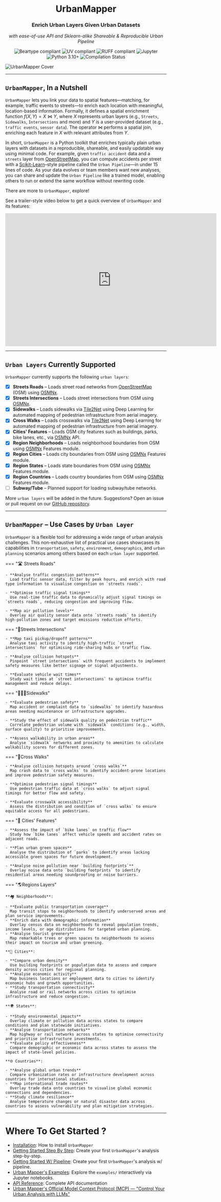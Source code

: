 <div align="center">
   <h1>UrbanMapper</h1>
   <h3>Enrich Urban Layers Given Urban Datasets</h3>
   <p><i>with ease-of-use API and Sklearn-alike Shareable & Reproducible Urban Pipeline</i></p>
   <p>
      <img src="https://img.shields.io/static/v1?label=Beartype&message=compliant&color=4CAF50&style=for-the-badge&logo=https://avatars.githubusercontent.com/u/63089855?s=48&v=4&logoColor=white" alt="Beartype compliant">
      <img src="https://img.shields.io/static/v1?label=UV&message=compliant&color=2196F3&style=for-the-badge&logo=UV&logoColor=white" alt="UV compliant">
      <img src="https://img.shields.io/static/v1?label=RUFF&message=compliant&color=9C27B0&style=for-the-badge&logo=RUFF&logoColor=white" alt="RUFF compliant">
      <img src="https://img.shields.io/badge/Jupyter-F37626?style=for-the-badge&logo=jupyter&logoColor=white" alt="Jupyter">
      <img src="https://img.shields.io/static/v1?label=Python&message=3.10%2B&color=3776AB&style=for-the-badge&logo=python&logoColor=white" alt="Python 3.10+">
      <img src="https://img.shields.io/github/actions/workflow/status/VIDA-NYU/UrbanMapper/compile.yaml?style=for-the-badge&label=Compilation&logo=githubactions&logoColor=white" alt="Compilation Status">
   </p>
</div>



![UrbanMapper Cover](./public/resources/urban_mapper_cover.png)


___

## `UrbanMapper`, In a Nutshell

`UrbanMapper` lets you link your data to spatial features—matching, for example, traffic events to streets—to enrich
each location with meaningful, location-based information. Formally, it defines a spatial enrichment
function $f(X, Y) = X \bowtie Y$, where $X$ represents urban layers (e.g., `Streets`, `Sidewalks`, `Intersections` and
more)
and $Y$ is a user-provided dataset (e.g., `traffic events`, `sensor data`). The operator $\bowtie$ performs a spatial
join, enriching each feature in $X$ with relevant attributes from $Y$.

In short, `UrbanMapper` is a Python toolkit that enriches typically plain urban layers with datasets in a reproducible,
shareable, and easily updatable way using minimal code. For example, given `traffic accident` data and a `streets` layer
from [OpenStreetMap](https://www.openstreetmap.org), you can compute accidents per street with
a [Scikit-Learn](https://scikit-learn.org/stable/)–style pipeline called the `Urban Pipeline`—in under 15 lines of code.
As your data evolves or team members want new analyses, you can share and update the `Urban Pipeline` like a trained
model, enabling others to run or extend the same workflow without rewriting code.

There are more to `UrbanMapper`, explore!

See a trailer-style video below to get a quick overview of `UrbanMapper` and its features:

<div align="center">
<iframe width="660" height="415" src="https://www.youtube-nocookie.com/embed/QUmfvda_z2U?si=nXKwC4_LA1C99ZR_&amp;controls=0" title="YouTube video player" frameborder="0" allow="accelerometer; autoplay; clipboard-write; encrypted-media; gyroscope; picture-in-picture; web-share" referrerpolicy="strict-origin-when-cross-origin" allowfullscreen></iframe>
</div>

---

## `Urban Layers` Currently Supported

`UrbanMapper` currently supports the following `urban layers`:

- [x] **Streets Roads** – Loads street road networks from [OpenStreetMap](https://www.openstreetmap.org) (OSM) using [OSMNx](https://osmnx.readthedocs.io/en/stable/).
- [x] **Streets Intersections** – Loads street intersections from OSM using [OSMNx](https://osmnx.readthedocs.io/en/stable/).
- [x] **Sidewalks** – Loads sidewalks via [Tile2Net](https://github.com/VIDA-NYU/tile2net) using Deep Learning for automated mapping of pedestrian infrastructure from aerial imagery.
- [x] **Cross Walks** – Loads crosswalks via [Tile2Net](https://github.com/VIDA-NYU/tile2net) using Deep Learning for automated mapping of pedestrian infrastructure from aerial imagery.
- [x] **Cities' Features** – Loads OSM city features such as buildings, parks, bike lanes, etc., via [OSMNx](https://osmnx.readthedocs.io/en/stable/) API.
- [x] **Region Neighborhoods** – Loads neighborhood boundaries from OSM using [OSMNx](https://osmnx.readthedocs.io/en/stable/) Features module.
- [x] **Region Cities** – Loads city boundaries from OSM using [OSMNx](https://osmnx.readthedocs.io/en/stable/) Features module.
- [x] **Region States** – Loads state boundaries from OSM using [OSMNx](https://osmnx.readthedocs.io/en/stable/) Features module.
- [x] **Region Countries** – Loads country boundaries from OSM using [OSMNx](https://osmnx.readthedocs.io/en/stable/) Features module.
- [ ] **Subway/Tube** – Planned support for loading subway/tube networks.

More `urban layers` will be added in the future.
Suggestions? Open an issue or pull request on our [GitHub repository](https://github.com/VIDA-NYU/UrbanMapper/issues).

___

## `UrbanMapper` – Use Cases by `Urban Layer`

`UrbanMapper` is a flexible tool for addressing a wide range of urban analysis challenges. This non-exhaustive list of
practical use cases showcases its capabilities in `transportation`, `safety`, `environment`, `demographics`, and
`urban planning` scenarios among others based on each `urban layer` supported.

=== "🛣️ Streets Roads"

    - **Analyse traffic congestion patterns**  
      Load traffic sensor data, filter by peak hours, and enrich with road type information to visualise congestion on `streets roads`.

    - **Optimise traffic signal timings**  
      Use real-time traffic data to dynamically adjust signal timings on `streets roads`, reducing congestion and improving flow.

    - **Map air pollution levels**  
      Overlay air quality sensor data onto `streets roads` to identify high-pollution zones and target emissions reduction efforts.

=== "🚦Streets Intersections"

    - **Map taxi pickup/dropoff patterns**  
      Analyse taxi activity to identify high-traffic `street intersections` for optimising ride-sharing hubs or traffic flow.

    - **Analyse collision hotspots**  
      Pinpoint `street intersections` with frequent accidents to implement safety measures like better signage or signal adjustments.

    - **Evaluate vehicle wait times**  
      Study wait times at `street intersections` to optimise traffic management and reduce delays.

=== "🚶🚶‍♀️Sidewalks"

    - **Evaluate pedestrian safety**  
      Map accident or complaint data to `sidewalks` to identify hazardous areas needing maintenance or infrastructure upgrades.

    - **Study the effect of sidewalk quality on pedestrian traffic**  
      Correlate pedestrian volume with `sidewalk` conditions (e.g., width, surface quality) to prioritise improvements.

    - **Assess walkability in urban areas**  
      Analyse `sidewalk` networks and proximity to amenities to calculate walkability scores for different zones.

=== "🚷Cross Walks"

    - **Analyse collision hotspots around `cross walks`**  
      Map crash data to `cross walks` to identify accident-prone locations and improve pedestrian safety measures.

    - **Optimise pedestrian signal timings**  
      Use pedestrian traffic data at `cross walks` to adjust signal timings for better flow and safety.

    - **Evaluate crosswalk accessibility**  
      Assess the distribution and condition of `cross walks` to ensure equitable access for all pedestrians.

=== "🌉 Cities' Features"

    - **Assess the impact of `bike lanes` on traffic flow**  
      Study how `bike lanes` affect vehicle speeds and accident rates on adjacent roads.

    - **Plan urban green spaces**  
      Analyse the distribution of `parks` to identify areas lacking accessible green spaces for future development.

    - **Analyse noise pollution near `building footprints`**  
      Overlay noise data onto `building footprints` to identify residential areas needing soundproofing or noise barriers.

=== "🌎Regions Layers"

    **🏘️ Neighborhoods**:

    - **Evaluate public transportation coverage**  
      Map transit stops to neighborhoods to identify underserved areas and plan service improvements.
    - **Enrich data with demographic information**  
      Overlay census data on neighborhoods to reveal population trends, income levels, or age distributions for targeted urban planning.
    - **Analyse tourist greenery**  
      Map remarkable trees or green spaces to neighborhoods to assess their impact on tourism and urban greening.
    
    **🌆 Cities**:

    - **Compare urban density**  
      Use building footprints or population data to assess and compare density across cities for regional planning.
    - **Analyse economic activity**  
      Map business locations or employment data to cities to identify economic hubs and growth opportunities.
    - **Study transportation connectivity**  
      Analyse road or rail networks across cities to optimise infrastructure and reduce congestion.
    
    **🌍 States**:

    - **Study environmental impacts**  
      Overlay climate or pollution data across states to compare conditions and plan statewide initiatives.
    - **Analyse transportation networks**  
      Map highway or rail networks across states to optimise connectivity and prioritise infrastructure investments.
    - **Evaluate policy effectiveness**  
      Compare demographic or economic data across states to assess the impact of state-level policies.
    
    **🌐 Countries**:

    - **Analyse global urban trends**  
      Compare urbanization rates or infrastructure development across countries for international studies.
    - **Map international trade routes**  
      Overlay trade data onto countries to visualise global economic connections and dependencies.
    - **Study climate resilience**  
      Analyse temperature changes or natural disaster data across countries to assess vulnerability and plan mitigation strategies.

---

# Where To Get Started ?

- [Installation](getting-started/installation.md): How to install `UrbanMapper`
- [Getting Started Step By Step](getting-started/quick-start_step_by_step.md): Create your first `UrbanMapper`'s
  analysis
  step-by-step.
- [Getting Started W/ Pipeline](getting-started/quick-start_pipeline.md): Create your first `UrbanMapper`'s analysis w/
  pipeline.
- [Urban Mapper's Examples](./EXAMPLES.md): Explore the `examples/` interactively via Jupyter notebooks.
- [API Reference](api/loaders.md): Complete API documentation
- [Urban Mapper's Official Model Context Protocol (MCP) — "Control Your Urban Analysis with LLMs"](https://mcpstack.readthedocs.io/en/latest/tutorials/urbanmapper-jupyter/)